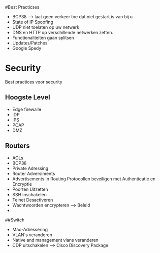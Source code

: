 #Best Practicses
* BCP38 --> laat geen verkeer toe dat niet gestart is van bij u
* State of IP Spoofing
* UDP niet toelaten op uw netwerk
* DNS en HTTP op verschillende netwerken zetten.
* Functionaliteiten gaan splitsen
* Updates/Patches
* Google Spedy

# Security
Best practices voor security 
## Hoogste Level
* Edge firewalle
* IDP
* IPS
* PCAP
* DMZ
 

## Routers
* ACLs
* BCP38
* Private Adressing
* Router Adversiments
* Advertisements in Routing Protocollen beveiligen met Authenticatie en Encryptie
* Poorten Uitzetten
* SSH inschakelen
* Telnet Desactiveren
* Wachtwoorden encrypteren --> Beleid
* 

##Switch
* Mac-Adressering
* VLAN's veranderen
* Native and management vlans veranderen
* CDP uitschakelen --> Cisco Discovery Package
